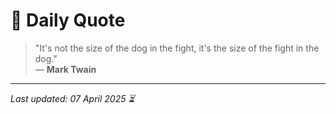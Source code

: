 # 📜 Daily Quote

> "It's not the size of the dog in the fight, it's the size of the fight in the dog."  
> — **Mark Twain**

---

_Last updated: 07 April 2025 ⏳_
